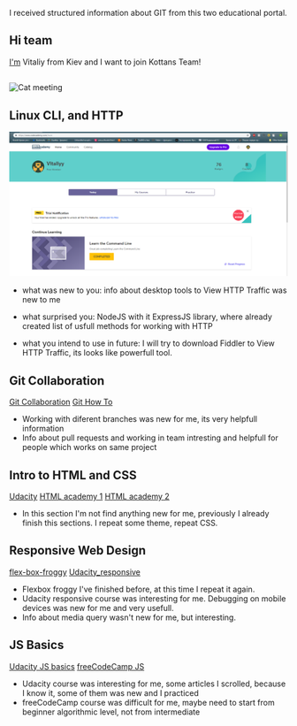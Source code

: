 I received structured information about GIT from this two educational portal.

## Hi team
[I'm](https://github.com/V1taliy) Vitaliy from Kiev and I want to join Kottans Team!
##
![Cat meeting](https://media.giphy.com/media/eXTue7sCt6ZvG/giphy.gif)

## Linux CLI, and HTTP
![CodeAcademy](task_linux_cli/comandLine.png)

* what was new to you: 
info about desktop tools to View HTTP Traffic was new to me
* what surprised you:
NodeJS with it ExpressJS library, where already created list of usfull methods for working with HTTP

* what you intend to use in future:
I will try to download Fiddler to View HTTP Traffic, its looks like powerfull tool.

## Git Collaboration
[Git Collaboration](task_git_collaboration/githubColaboration.png)
[Git How To](task_git_collaboration/howToGit.png)

+ Working with diferent branches was new for me, its very helpfull information
+ Info about pull requests and working in team intresting and helpfull for people which works on same project


## Intro to HTML and CSS
[Udacity](task_html_css_intro/Udacity_HTML&CSS.png)
[HTML academy 1](task_html_css_intro/HTML_academy1.png)
[HTML academy 2](task_html_css_intro/HTML_academy2.png)

+ In this section I'm not find anything new for me, previously I already finish this sections. I repeat some theme, repeat CSS.


## Responsive Web Design
[flex-box-froggy](task_responsive_web_design/flex-box-froggy.png)
[Udacity_responsive](task_responsive_web_design/Udacity_responsive.png)

+ Flexbox froggy I've finished before, at this time I repeat it again.
+ Udacity responsive course was interesting for me. Debugging on mobile devices was new for me and very usefull.
+ Info about media query wasn't new for me, but interesting.


## JS Basics
[Udacity JS basics](task_responsive_web_design/flex-box-froggy.png)
[freeCodeCamp JS](task_responsive_web_design/Udacity_responsive.png)

+ Udacity course was interesting for me, some articles I scrolled, because I know it, some of them was new and I practiced
+ freeCodeCamp course was difficult for me, maybe need to start from beginner algorithmic level, not from intermediate
